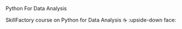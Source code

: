 Python For Data Analysis

SkillFactory course on Python for Data Analysis
:coffee:
:upside-down face:
